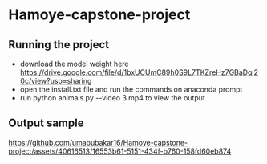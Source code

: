 # Hamoye-capstone-project

## Running the project
- download the model weight here https://drive.google.com/file/d/1bxUCUmC89h0S9L7TKZreHz7GBaDqj20c/view?usp=sharing
- open the install.txt file and run the commands on anaconda prompt
- run python animals.py --video 3.mp4 to view the output

## Output sample
https://github.com/umabubakar16/Hamoye-capstone-project/assets/40616513/16553b61-5151-434f-b760-158fd60eb874

